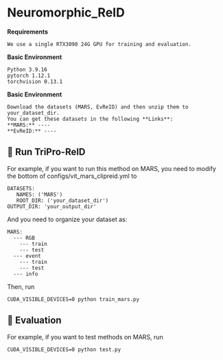 # Neuromorphic_ReID

**Requirements**
```
We use a single RTX3090 24G GPU for training and evaluation.
```

**Basic Environment**
```
Python 3.9.16
pytorch 1.12.1
torchvision 0.13.1
```

**Basic Environment**
```
Download the datasets (MARS, EvReID) and then unzip them to your_dataset_dir.
You can get these datasets in the following **Links**:
**MARS:** ----
**EvReID:** ----
```

## :car: Run TriPro-ReID
For example, if you want to run this method on MARS, you need to modify the bottom of configs/vit_mars_clipreid.yml to
```
DATASETS:
   NAMES: ('MARS')
   ROOT_DIR: ('your_dataset_dir')
OUTPUT_DIR: 'your_output_dir'
```
And you need to organize your dataset as:
```
MARS:
  --- RGB
    --- train
    --- test
  --- event
    --- train
    --- test
  --- info
 ```
 
Then, run
```
CUDA_VISIBLE_DEVICES=0 python train_mars.py
```

## :car: Evaluation
For example, if you want to test methods on MARS, run
```
CUDA_VISIBLE_DEVICES=0 python test.py
```

